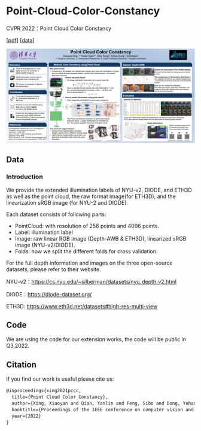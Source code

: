 # Point-Cloud-Color-Constancy

CVPR 2022：Point Cloud Color Constancy

\[[pdf](https://openaccess.thecvf.com/content/CVPR2022/html/Xing_Point_Cloud_Color_Constancy_CVPR_2022_paper.html)\]   \[[data](https://drive.google.com/drive/folders/1qBw_bvaxIvduIm2vzrYhEPX9khTm1Bo9?usp=sharing)\] 

![poster](poster.png)
## Data

### Introduction 

We provide the extended illumination labels of NYU-v2, DIODE, and ETH3D as well as the point cloud, the raw format image(for ETH3D), and the linearization sRGB image (for NYU-2 and DIODE). 

Each dataset consists of following parts:

- PointCloud: with resolution of 256 points and 4096 points.
- Label: illumination label 
- Image: raw linear RGB image (Depth-AWB & ETH3D), linearized sRGB image (NYU-v2/DIODE).
- Folds: how we split the different folds for cross validation.

For the full depth information and images on the three open-source datasets, please refer to their website.

NYU-v2：https://cs.nyu.edu/~silberman/datasets/nyu_depth_v2.html

DIODE：https://diode-dataset.org/

ETH3D: https://www.eth3d.net/datasets#high-res-multi-view




## Code

We are using the code for our extension works, the code will be public in Q3,2022.



## Citation

If you find our work is useful please cite us:

```latex
@inproceedings{xing2021pccc,
  title={Point Cloud Color Constancy},
  author={Xing, Xiaoyan and Qian, Yanlin and Feng, Sibo and Dong, Yuhan and Matas, Jiri},
  booktitle={Proceedings of the IEEE conference on computer vision and pattern recognition},
  year={2022}
}
```
